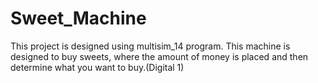 # Sweet_Machine
This project is designed using  multisim_14 program. This machine is designed to buy sweets, where the amount of money is placed and then determine what you want to buy.(Digital 1)
